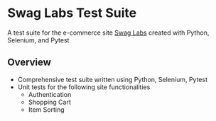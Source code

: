 # Swag Labs Test Suite 

A test suite for the e-commerce site [Swag Labs](https://www.saucedemo.com/) created with Python, Selenium, and Pytest

## Overview
- Comprehensive test suite written using Python, Selenium, Pytest
- Unit tests for the following site functionalities
  - Authentication 
  - Shopping Cart
  - Item Sorting
